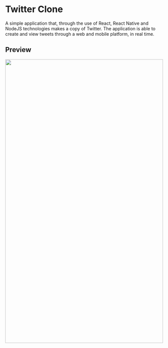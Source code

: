 # Twitter Clone
 A simple application that, through the use of React, React Native and NodeJS technologies makes a copy of Twitter. The application is able to create and view tweets through a web and mobile platform, in real time.

## Preview

<a href="url"><img src="https://github.com/douglasbrandao21/twitter-clone/blob/master/screenshots/view-smartphone.jpg" align="left" height="900" width="500" ></a>
